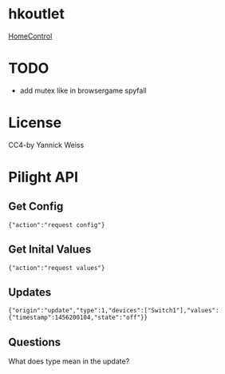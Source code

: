 # hkoutlet

[HomeControl](https://github.com/brutella/hc)

# TODO
* add mutex like in browsergame spyfall

# License
CC4-by Yannick Weiss

# Pilight API
## Get Config
`{"action":"request config"}`

## Get Inital Values
`{"action":"request values"}`

## Updates
`{"origin":"update","type":1,"devices":["Switch1"],"values":{"timestamp":1456200104,"state":"off"}}`

## Questions
What does type mean in the update?
